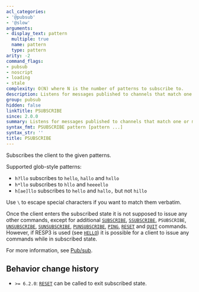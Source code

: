 ```yaml
---
acl_categories:
- '@pubsub'
- '@slow'
arguments:
- display_text: pattern
  multiple: true
  name: pattern
  type: pattern
arity: -2
command_flags:
- pubsub
- noscript
- loading
- stale
complexity: O(N) where N is the number of patterns to subscribe to.
description: Listens for messages published to channels that match one or more patterns.
group: pubsub
hidden: false
linkTitle: PSUBSCRIBE
since: 2.0.0
summary: Listens for messages published to channels that match one or more patterns.
syntax_fmt: PSUBSCRIBE pattern [pattern ...]
syntax_str: ''
title: PSUBSCRIBE
---
```

Subscribes the client to the given patterns.

Supported glob-style patterns:

* `h?llo` subscribes to `hello`, `hallo` and `hxllo`
* `h*llo` subscribes to `hllo` and `heeeello`
* `h[ae]llo` subscribes to `hello` and `hallo,` but not `hillo`

Use `\` to escape special characters if you want to match them verbatim.

Once the client enters the subscribed state it is not supposed to issue any other commands, except for additional [`SUBSCRIBE`](/commands/subscribe), [`SSUBSCRIBE`](/commands/ssubscribe), `PSUBSCRIBE`, [`UNSUBSCRIBE`](/commands/unsubscribe), [`SUNSUBSCRIBE`](/commands/sunsubscribe), [`PUNSUBSCRIBE`](/commands/punsubscribe), [`PING`](/commands/ping), [`RESET`](/commands/reset) and [`QUIT`](/commands/quit) commands.
However, if RESP3 is used (see [`HELLO`](/commands/hello)) it is possible for a client to issue any commands while in subscribed state.

For more information, see [Pub/sub](/docs/interact/pubsub/).

## Behavior change history

*   `>= 6.2.0`: [`RESET`](/commands/reset) can be called to exit subscribed state.
